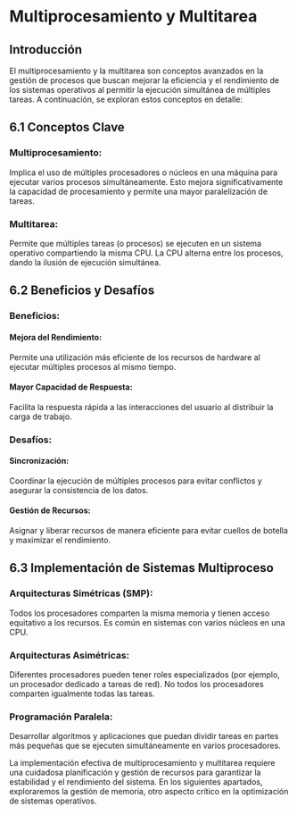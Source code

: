 # Multiprocesamiento y Multitarea
## Introducción
El multiprocesamiento y la multitarea son conceptos avanzados en la gestión de procesos que buscan mejorar la eficiencia y el rendimiento de los sistemas operativos al permitir la ejecución simultánea de múltiples tareas. A continuación, se exploran estos conceptos en detalle:
## 6.1 Conceptos Clave
### Multiprocesamiento: 
 Implica el uso de múltiples procesadores o núcleos en una máquina para ejecutar varios procesos simultáneamente. Esto mejora significativamente la capacidad de procesamiento y permite una mayor paralelización de tareas.
 ### Multitarea: 
 Permite que múltiples tareas (o procesos) se ejecuten en un sistema operativo compartiendo la misma CPU. La CPU alterna entre los procesos, dando la ilusión de ejecución simultánea.
 ## 6.2 Beneficios y Desafíos
 ### Beneficios:
#### Mejora del Rendimiento: 
Permite una utilización más eficiente de los recursos de hardware al ejecutar múltiples procesos al mismo tiempo.
#### Mayor Capacidad de Respuesta: 
Facilita la respuesta rápida a las interacciones del usuario al distribuir la carga de trabajo.
### Desafíos:
#### Sincronización:
Coordinar la ejecución de múltiples procesos para evitar conflictos y asegurar la consistencia de los datos.
#### Gestión de Recursos:
Asignar y liberar recursos de manera eficiente para evitar cuellos de botella y maximizar el rendimiento.
## 6.3 Implementación de Sistemas Multiproceso
### Arquitecturas Simétricas (SMP): 
Todos los procesadores comparten la misma memoria y tienen acceso equitativo a los recursos. Es común en sistemas con varios núcleos en una CPU.
### Arquitecturas Asimétricas:
 Diferentes procesadores pueden tener roles especializados (por ejemplo, un procesador dedicado a tareas de red). No todos los procesadores comparten igualmente todas las tareas.
 ### Programación Paralela: 
 Desarrollar algoritmos y aplicaciones que puedan dividir tareas en partes más pequeñas que se ejecuten simultáneamente en varios procesadores.
 
 La implementación efectiva de multiprocesamiento y multitarea requiere una cuidadosa planificación y gestión de recursos para garantizar la estabilidad y el rendimiento del sistema. En los siguientes apartados, exploraremos la gestión de memoria, otro aspecto crítico en la optimización de sistemas operativos.